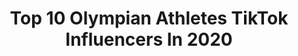 ---
title: Top 10 Olympian Athletes TikTok Influencers In 2020
description: >-
  Find top olympian athletes TikTok influencers in 2020. Most popular hashtags: #olympian #mobility #back #olympia.
platform: TikTok
profiles:
  - username: "streamlineathletes"
    fullname: >-
      streamlineathletes
    location: "Canada"
    followers: 3960
    engagement: 733
    commentsToLikes: 0.051457
    id: ckamnpino5qn40i78ofzvkdyg
    verified: false
    hashtags: "#purdue, #4x100relay, #houston, #ethiopia"
  - username: "sawanserasinghe"
    fullname: >-
      Sawan Serasinghe
    location: "Australia"
    followers: 2871
    engagement: 819
    commentsToLikes: 0.012141
    id: ck976tsmg12fe0j78djw3x089
    verified: false
    hashtags: "#foryou, #highlight, #badmintontutorial, #badmintontrickshot"
  - username: "alexander_york"
    fullname: >-
      Alexander_york
    location: "United States"
    followers: 8609
    engagement: 422
    commentsToLikes: 0.052872
    id: cka6ni2xfbgyf0i786wvx8ls9
    verified: false
    hashtags: "#farmerscarry, #calves, #squat, #spreadlove"
  - username: "psychofitness21"
    fullname: >-
      Psychofitness21
    location: "United States"
    followers: 104672
    engagement: 449
    commentsToLikes: 0.015059
    id: ck8vyppu6un6s0j78pud0k3u5
    verified: false
    hashtags: "#psycho4015, #learnfromme, #backday, #psychogarage"
  - username: "felipefitness"
    fullname: >-
      FELIPE
    location: "France"
    followers: 68443
    engagement: 882
    commentsToLikes: 0.012051
    id: cka0tnhl4qm4v0i78rwkxewkw
    verified: false
    hashtags: "#eddiehall, #weight, #athelete, #athlete"
  - username: "rock_sfeir_official"
    fullname: >-
      rock_sfeir_official
    location: "Lebanon"
    followers: 2409
    engagement: 372
    commentsToLikes: 0.004941
    id: ck9rdbm7lx8pl0j78dv1evmvm
    verified: false
    hashtags: "#focuschallange, #lifestyle, #sport, #barfix"
---